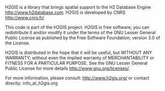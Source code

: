 H2GIS is a library that brings spatial support to the H2 Database Engine
<a href="http://www.h2database.com">http://www.h2database.com</a>. H2GIS is developed by CNRS
<a href="http://www.cnrs.fr/">http://www.cnrs.fr/</a>.

This code is part of the H2GIS project. H2GIS is free software; 
you can redistribute it and/or modify it under the terms of the GNU
Lesser General Public License as published by the Free Software Foundation;
version 3.0 of the License.

H2GIS is distributed in the hope that it will be useful, but
WITHOUT ANY WARRANTY; without even the implied warranty of MERCHANTABILITY or
FITNESS FOR A PARTICULAR PURPOSE. See the GNU Lesser General Public License
for more details <http://www.gnu.org/licenses/>.


For more information, please consult: <a href="http://www.h2gis.org/">http://www.h2gis.org/</a>
or contact directly: info_at_h2gis.org